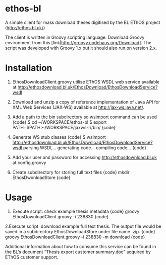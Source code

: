 ethos-bl
========

A simple client for mass download theses digitised by the BL EThOS project (http://ethos.bl.uk/)

The client is written in Groovy scripting language. Download Groovy environment from this [link|http://groovy.codehaus.org/Download]. The script was developed with Groovy 1.x but it should also run on version 2.x.

Installation
============

1. EthosDownloadClient.groovy utilise EThOS WSDL web service  available at http://ethosdownload.bl.uk/EthosDownload/EthosDownloadService?wsdl

2. Download and unzip a copy of reference implementation of Java API for XML Web Services (JAX-WS) available at http://jax-ws.java.net/. 

3. Add a path to the bin subdirectory so wsimport command can be used
{code}
  $ cd ~/WORKSPACE/ethos-bl
  $ export PATH=$PATH:~/WORKSPACE/jaxws-ri/bin/
{code}

4. Generate WS stub classes 
{code}
  $ wsimport http://ethosdownload.bl.uk/EthosDownload/EthosDownloadService?wsdl
  parsing WSDL...
  generating code...
  compiling code...
{code}

5. Add your user and password for accessing http://ethosdownload.bl.uk at config.groovy

6. Create subdirectory for storing full text files
{code}
  mkdir EthosDwonloadStore
{code}

Usage
=====

1. Execute script: check example thesis metadata
{code}
  groovy EthosDownloadClient.groovy -i 238830
{code}

2.Execute script: download example full text thesis. The output file would be saved in a subdirectory EthosDownloadStore under file name <ID>.zip. 
{code}
  groovy EthosDownloadClient.groovy -i 238830 -m download
{code}

Additional information about how to consume this service can be found in the BL’s document “Thesis export customer summary.doc” acquired by EThOS customer support.
